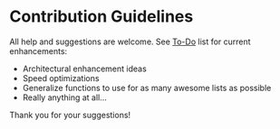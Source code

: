 # Contribution Guidelines

All help and suggestions are welcome. See [To-Do](https://github.com/Awesome-Curation/awesome-curation.github.io#to-do) list for current enhancements:

- Architectural enhancement ideas
- Speed optimizations
- Generalize functions to use for as many awesome lists as possible
- Really anything at all...

Thank you for your suggestions!
